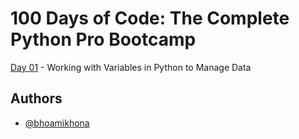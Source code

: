 # 100 Days of Code: The Complete Python Pro Bootcamp

[Day 01](https://github.com/bhoamikhona/python-bootcamp/tree/main/Day%2001) - Working with Variables in Python to Manage Data

## Authors

- [@bhoamikhona](https://github.com/bhoamikhona)
